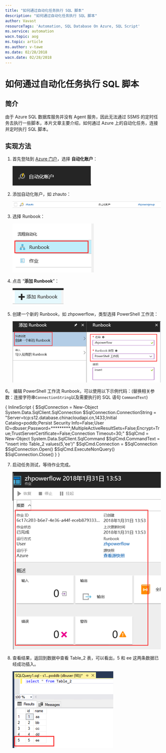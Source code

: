 ```yaml
---
title: "如何通过自动化任务执行 SQL 脚本"
description: "如何通过自动化任务执行 SQL 脚本"
author: Vavast
resourceTags: 'Automation, SQL Database On Azure, SQL Script'
ms.service: automation
wacn.topic: aog
ms.topic: article
ms.author: v-tawe
ms.date: 02/28/2018
wacn.date: 02/28/2018
---
```


# 如何通过自动化任务执行 SQL 脚本

## 简介

由于 Azure SQL 数据库服务并没有 Agent 服务，因此无法通过 SSMS 的定时任务去执行一些脚本，本片文章主要介绍，如何通过 Azure 上的自动化任务，连接并定时执行 SQL 脚本。

## 实现方法

1. 首先登陆到 [Azure 门户](https://portal.azure.cn/)，选择 **自动化账户**：

    ![01](media/aog-automation-howto-exec-sql-script/01.png)
2. 添加自动化账户，如 zhauto：

    ![02](media/aog-automation-howto-exec-sql-script/02.png)
3. 选择 Runbook：

    ![03](media/aog-automation-howto-exec-sql-script/03.png)
4. 点击 “**添加 Runbook**”：

    ![04](media/aog-automation-howto-exec-sql-script/04.png)

5. 创建一个新的 Runbook，如 zhpowerflow，类型选择 PowerShell 工作流：

    ![05](media/aog-automation-howto-exec-sql-script/05.png)

6。 编辑 PowerShell 工作流 Runbook，可以使用以下示例代码：(替换相关参数：连接字符串`ConnectionString`以及需要执行的 SQL 语句 `CommandText`)

{
    InlineScript {
        $SqlConnection = New-Object System.Data.SqlClient.SqlConnection
        $SqlConnection.ConnectionString = "Server=tcp:s12.database.chinacloudapi.cn,1433;Initial Catalog=poddb;Persist Security Info=False;User ID=dbuser;Password=*********;MultipleActiveResultSets=False;Encrypt=True;TrustServerCertificate=False;Connection Timeout=30;"
        $SqlCmd = New-Object System.Data.SqlClient.SqlCommand
        $SqlCmd.CommandText = "insert into Table_2 values(5,'ee')"
        $SqlCmd.Connection = $SqlConnection
        $SqlConnection.Open()
        $SqlCmd.ExecuteNonQuery()
        $SqlConnection.Close()
    }
}

7. 启动任务测试，等待作业完成。

    ![06](media/aog-automation-howto-exec-sql-script/06.png)

8. 查看结果，返回到数据中查看 Table_2 表，可以看出，5 和 ee 这两条数据已经成功插入。

    ![07](media/aog-automation-howto-exec-sql-script/07.png)